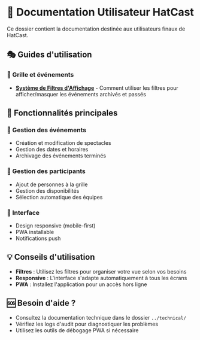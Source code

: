# 📖 Documentation Utilisateur HatCast

Ce dossier contient la documentation destinée aux utilisateurs finaux de HatCast.

## 🎭 Guides d'utilisation

### 🎯 Grille et événements
- **[Système de Filtres d'Affichage](filters.md)** - Comment utiliser les filtres pour afficher/masquer les événements archivés et passés

## 🚀 Fonctionnalités principales

### 📅 Gestion des événements
- Création et modification de spectacles
- Gestion des dates et horaires
- Archivage des événements terminés

### 👥 Gestion des participants
- Ajout de personnes à la grille
- Gestion des disponibilités
- Sélection automatique des équipes

### 📱 Interface
- Design responsive (mobile-first)
- PWA installable
- Notifications push

## 💡 Conseils d'utilisation

- **Filtres** : Utilisez les filtres pour organiser votre vue selon vos besoins
- **Responsive** : L'interface s'adapte automatiquement à tous les écrans
- **PWA** : Installez l'application pour un accès hors ligne

## 🆘 Besoin d'aide ?

- Consultez la documentation technique dans le dossier `../technical/`
- Vérifiez les logs d'audit pour diagnostiquer les problèmes
- Utilisez les outils de débogage PWA si nécessaire
